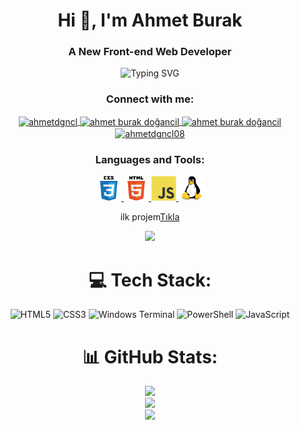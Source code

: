 <!--![MasterHead]()-->
<h1 align="center">Hi 👋, I'm Ahmet Burak</h1>
<h3 align="center">A New Front-end Web Developer</h3>

<div align="center">
  <img src="https://readme-typing-svg.demolab.com?font=Fira+Code&size=28&duration=3000&pause=500&center=true&vCenter=true&width=435&lines=%e2%9c%a8+Ahmet+Burak+%e2%9c%a8;%f0%9f%93%9a+Software+Developer+%f0%9f%92%bb;Welcome+To+My+Profile+%f0%9f%91%80" alt="Typing SVG" />

<h3 align="center">Connect with me:</h3>

<p align="center">
  <a href="https://twitter.com/ahmetdgncl" target="_blank">
    <img
      align="center"
      src="https://raw.githubusercontent.com/rahuldkjain/github-profile-readme-generator/master/src/images/icons/Social/twitter.svg"
      alt="ahmetdgncl"
      height="30"
      width="40"/>
  </a>
  <a href="https://www.linkedin.com/in/ahmet-burak-do%C4%9Fancil-0370a1231/" target="_blank">
    <img
      align="center"
      src="https://raw.githubusercontent.com/rahuldkjain/github-profile-readme-generator/master/src/images/icons/Social/linked-in-alt.svg"
      alt="ahmet burak doğancil"
      height="30"
      width="40"/>
  </a>
  <a href="https://fb.com/ahmet burak doğancil" target="_blank">
    <img
      align="center"
      src="https://raw.githubusercontent.com/rahuldkjain/github-profile-readme-generator/master/src/images/icons/Social/facebook.svg"
      alt="ahmet burak doğancil"
      height="30"
      width="40"/>
  </a>
  <a href="https://instagram.com/ahmetdgncl08" target="_blank">
    <img
      align="center"
      src="https://raw.githubusercontent.com/rahuldkjain/github-profile-readme-generator/master/src/images/icons/Social/instagram.svg"
      alt="ahmetdgncl08"
      height="30"
      width="40"/>
  </a>
</p>

<h3 align="center">Languages and Tools:</h3>

<p align="center">
  <a href="https://www.w3schools.com/css/" target="_blank" rel="noreferrer">
    <img
      src="https://raw.githubusercontent.com/devicons/devicon/master/icons/css3/css3-original-wordmark.svg"
      alt="css3"
      width="40"
      height="40"/>
  </a>
<a href="https://www.w3.org/html/" target="_blank" rel="noreferrer">
    <img
      src="https://raw.githubusercontent.com/devicons/devicon/master/icons/html5/html5-original-wordmark.svg"
      alt="html5"
      width="40"
      height="40"/>
  </a>
  <a href="https://developer.mozilla.org/en-US/docs/Web/JavaScript"
    target="_blank"
    rel="noreferrer">
    <img
      src="https://raw.githubusercontent.com/devicons/devicon/master/icons/javascript/javascript-original.svg"
      alt="javascript"
      width="40"
      height="40"/>
  </a>
  <a href="https://www.linux.org/" target="_blank" rel="noreferrer">
    <img
      src="https://raw.githubusercontent.com/devicons/devicon/master/icons/linux/linux-original.svg"
      alt="linux"
      width="40"
      height="40"/>
  </a>
</p>

<p>ilk projem<a href="https://ahmet-1230.github.io/Survey-Form/" target="_blank">Tıkla</a></p>

![](https://komarev.com/ghpvc/?username=Ahmet-1230&color=blue&align="center")

# 💻 Tech Stack:
![HTML5](https://img.shields.io/badge/html5-%23E34F26.svg?style=for-the-badge&logo=html5&logoColor=white)
![CSS3](https://img.shields.io/badge/css3-%231572B6.svg?style=for-the-badge&logo=css3&logoColor=white)
![Windows Terminal](https://img.shields.io/badge/Windows%20Terminal-%234D4D4D.svg?style=for-the-badge&logo=windows-terminal&logoColor=white)
![PowerShell](https://img.shields.io/badge/PowerShell-%235391FE.svg?style=for-the-badge&logo=powershell&logoColor=white)
![JavaScript](https://img.shields.io/badge/javascript-%23323330.svg?style=for-the-badge&logo=javascript&logoColor=%23F7DF1E)
# 📊 GitHub Stats:
![](https://github-readme-stats.vercel.app/api?username=Ahmet-1230&theme=discord_old_blurple&hide_border=false&include_all_commits=false&count_private=false)<br/>
![](https://github-readme-streak-stats.herokuapp.com/?user=Ahmet-1230&theme=discord_old_blurple&hide_border=false)<br/>
![](https://github-readme-stats.vercel.app/api/top-langs/?username=Ahmet-1230&theme=discord_old_blurple&hide_border=false&include_all_commits=false&count_private=false&layout=compact)

<!-- ### 🔝 Top Contributed Repo
<!-- ![](https://github-contributor-stats.vercel.app/api?username=Ahmet-1230&limit=5&theme=chartreuse-dark&combine_all_yearly_contributions=true)
